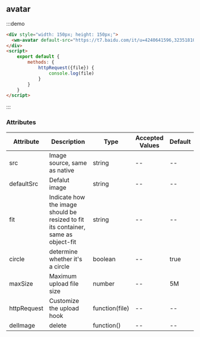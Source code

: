 ## avatar

:::demo

```html
<div style="width: 150px; height: 150px;">
  <wm-avatar default-src="https://t7.baidu.com/it/u=4240641596,3235181048&fm=193&f=GIF" :http-request="httpRequest" @delImage="()=>{src=''}" />
</div>
<script>
    export default {
        methods: {
            httpRequest({file}) {
                console.log(file)
            }
        }
    }
</script>
```

:::

### Attributes

| Attribute | Description | Type | Accepted Values | Default
|---------|--------|-------| --------|--------
| src | Image source, same as native | string | -- | --
| defaultSrc | Defalut image | string | -- | --
| fit | Indicate how the image should be resized to fit its container, same as object-fit | string | -- | --
| circle | determine whether it's a circle | boolean | -- | true
| maxSize | Maximum upload file size | number | -- | 5M
| httpRequest | Customize the upload hook | function(file) | -- | --
| delImage | delete | function() | -- | --
